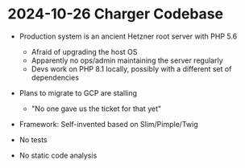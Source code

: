 # 2024-10-26 Charger Codebase

* Production system is an ancient Hetzner root server with PHP 5.6
    * Afraid of upgrading the host OS
    * Apparently no ops/admin maintaining the server regularly
    * Devs work on PHP 8.1 locally, possibly with a different set of dependencies

* Plans to migrate to GCP are stalling
    * "No one gave us the ticket for that yet"

* Framework: Self-invented based on Slim/Pimple/Twig

* No tests

* No static code analysis